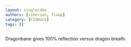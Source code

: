 ```yaml
---
layout: singleidea
authors: [rikersan, flump]
category: [FIQHack]
tags: []
---
```

Dragonbane gives 100% reflection versus dragon breath.
